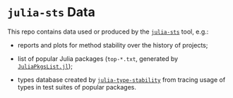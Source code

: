# `julia-sts` Data

This repo contains data used or produced by the
[`julia-sts`](https://github.com/ulysses4ever/julia-sts) tool, e.g.:

- reports and plots for method stability over the history of projects;

- list of popular Julia packages (`top-*.txt`, generated by [`JuliaPkgsList.jl`][julia-pkgs-list]);

- types database created by [`julia-type-stability`][julia-type-stability] from
  tracing usage of types in test suites of popular packages.

[julia-pkgs-list]: https://github.com/julbinb/JuliaPkgsList.jl
[julia-type-stability]: https://github.com/prl-julia/julia-type-stability
